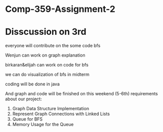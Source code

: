 # Comp-359-Assignment-2

# Disscussion on 3rd 
everyone will contribute on the some code bfs

Wenjun can work on graph explanation

birkaran&elijah can work on code for bfs

we can do visualization of bfs in midterm

coding will be done in java

And graph and code will  be finished on this weekend (5-6th)
requirements about our project:
1. Graph Data Structure Implementation
2. Represent Graph Connections with Linked Lists
3. Queue for BFS
4. Memory Usage for the Queue
